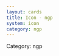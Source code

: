 ```yaml
---
layout: cards
title: Icon - ngp
system: icon
category: ngp
---
```

<div class="alert alert-secondary mb-4"><span class="i18n innerHTML-category">Category: </span><span class="i18n innerHTML-cat-ngp">ngp</span></div>
